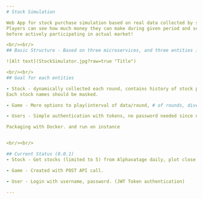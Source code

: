 ```yaml
---
# Stock Simulation

Web App for stock purchase simulation based on real data collected by stock API.(Currently using AlphaVantage daily)  
Players can see how much money they can make during given period and see how good they are in stock market  
before actively participating in actual market!  

<br/><br/>
## Basic Structure - Based on three microservices, and three entities in database

![Alt text](StockSimulator.jpg?raw=true "Title")

<br/><br/>
## Goal for each entities 

- Stock - dynamically collected each round, contains history of stock prices(high, low, close, volume) and earnings. Provide useful hints(news, category of business, **interest rate**) to players.
Each stock names should be masked.

- Game - More options to play(interval of data/round, # of rounds, diverse period i.e. great depression? hide part of chart, reveal each round. Determines winner based on money they have. Can accept calls from api, so that we can test trade algorithm. 

- Users - Simple authentication with tokens, no password needed since no private information is stored. 

Packaging with Docker. and run on instance


<br/><br/>

## Current Status (0.0.1)
- Stock - Get stocks (limited to 5) from Alphavatage daily, plot close price as line chart. 

- Game - Created with POST API call. 

- User - Login with username, password. (JWT Token authentication)

---
```


